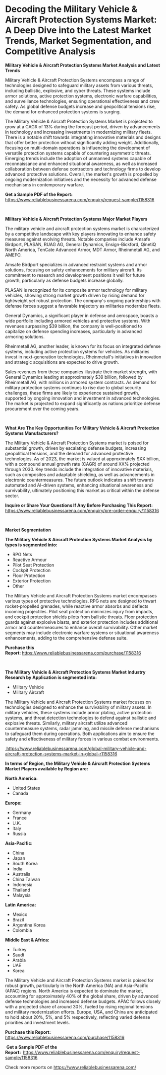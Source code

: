 <p><h1>Decoding the Military Vehicle & Aircraft Protection Systems Market: A Deep Dive into the Latest Market Trends, Market Segmentation, and Competitive Analysis</h1></p><p><strong>Military Vehicle & Aircraft Protection Systems Market Analysis and Latest Trends</strong></p>
<p><p>Military Vehicle & Aircraft Protection Systems encompass a range of technologies designed to safeguard military assets from various threats, including ballistic, explosive, and cyber threats. These systems include armor solutions, active protection systems, electronic warfare capabilities, and surveillance technologies, ensuring operational effectiveness and crew safety. As global defense budgets increase and geopolitical tensions rise, the demand for enhanced protection systems is surging.</p><p>The Military Vehicle & Aircraft Protection Systems Market is projected to grow at a CAGR of 13% during the forecast period, driven by advancements in technology and increasing investments in modernizing military fleets. There is a notable shift towards integrating innovative materials and designs that offer better protection without significantly adding weight. Additionally, focusing on multi-domain operations is influencing the development of versatile protection systems capable of countering asymmetric threats. Emerging trends include the adoption of unmanned systems capable of reconnaissance and enhanced situational awareness, as well as increased collaboration between defense contractors and technology firms to develop advanced protective solutions. Overall, the market's growth is propelled by ongoing modernization initiatives and the necessity for advanced defense mechanisms in contemporary warfare.</p></p>
<p><strong>Get a Sample PDF of the Report:&nbsp;</strong> <a href="https://www.reliablebusinessarena.com/enquiry/request-sample/1158316?utm_campaign=2206&utm_medium=2&utm_source=Github&utm_content=ia&utm_term=21032025&utm_id=military-vehicle-aircraft-protection-systems">https://www.reliablebusinessarena.com/enquiry/request-sample/1158316</a></p>
<p>&nbsp;</p>
<p><strong>Military Vehicle & Aircraft Protection Systems Major Market Players</strong></p>
<p><p>The military vehicle and aircraft protection systems market is characterized by a competitive landscape with key players innovating to enhance safety measures against evolving threats. Notable companies include Amsafe Birdport, PLASAN, RUAG AG, General Dynamics, Ensign-Bickford, QinetiQ North America, TenCate Advanced Armor, MDT Armor, Rheinmetall AG, and AMEFO.</p><p>Amsafe Birdport specializes in advanced restraint systems and armor solutions, focusing on safety enhancements for military aircraft. Its commitment to research and development positions it well for future growth, particularly as defense budgets increase globally.</p><p>PLASAN is recognized for its composite armor technology for military vehicles, showing strong market growth driven by rising demand for lightweight yet robust protection. The company's ongoing partnerships with defense forces suggest a favorable trajectory as militaries modernize fleets.</p><p>General Dynamics, a significant player in defense and aerospace, boasts a wide portfolio including armored vehicles and protective systems. With revenues surpassing $39 billion, the company is well-positioned to capitalize on defense spending increases, particularly in advanced armoring solutions.</p><p>Rheinmetall AG, another leader, is known for its focus on integrated defense systems, including active protection systems for vehicles. As militaries invest in next-generation technologies, Rheinmetall's initiatives in innovation and strategic acquisitions are expected to drive growth.</p><p>Sales revenues from these companies illustrate their market strength, with General Dynamics leading at approximately $39 billion, followed by Rheinmetall AG, with millions in armored system contracts. As demand for military protection systems continues to rise due to global security challenges, these firms are likely to experience sustained growth, supported by ongoing innovation and investment in advanced technologies. The market is projected to expand significantly as nations prioritize defense procurement over the coming years.</p></p>
<p>&nbsp;</p>
<p><strong>What Are The Key Opportunities For Military Vehicle & Aircraft Protection Systems Manufacturers?</strong></p>
<p><p>The Military Vehicle & Aircraft Protection Systems market is poised for substantial growth, driven by escalating defense budgets, increasing geopolitical tensions, and the demand for advanced protective technologies. As of 2023, the market is valued at approximately $XX billion, with a compound annual growth rate (CAGR) of around XX% projected through 2030. Key trends include the integration of innovative materials, such as composites and adaptable shielding, as well as advancements in electronic countermeasures. The future outlook indicates a shift towards automated and AI-driven systems, enhancing situational awareness and survivability, ultimately positioning this market as critical within the defense sector.</p></p>
<p><strong>Inquire or Share Your Questions If Any Before Purchasing This Report:</strong> <a href="https://www.reliablebusinessarena.com/enquiry/pre-order-enquiry/1158316?utm_campaign=2206&utm_medium=2&utm_source=Github&utm_content=ia&utm_term=21032025&utm_id=military-vehicle-aircraft-protection-systems">https://www.reliablebusinessarena.com/enquiry/pre-order-enquiry/1158316</a></p>
<p>&nbsp;</p>
<p><strong>Market Segmentation</strong></p>
<p><strong>The Military Vehicle & Aircraft Protection Systems Market Analysis by types is segmented into:</strong></p>
<p><ul><li>RPG Nets</li><li>Reactive Armour</li><li>Pilot Seat Protection</li><li>Cockpit Protection</li><li>Floor Protection</li><li>Exterior Protection</li><li>Other</li></ul></p>
<p><p>The Military Vehicle and Aircraft Protection Systems market encompasses various types of protective technologies. RPG nets are designed to thwart rocket-propelled grenades, while reactive armor absorbs and deflects incoming projectiles. Pilot seat protection minimizes injury from impacts, and cockpit protection shields pilots from ballistic threats. Floor protection guards against explosive blasts, and exterior protection includes additional armor and countermeasures to enhance overall survivability. Other market segments may include electronic warfare systems or situational awareness enhancements, adding to the comprehensive defense suite.</p></p>
<p><strong>Purchase this Report:&nbsp;</strong><a href="https://www.reliablebusinessarena.com/purchase/1158316?utm_campaign=2206&utm_medium=2&utm_source=Github&utm_content=ia&utm_term=21032025&utm_id=military-vehicle-aircraft-protection-systems">https://www.reliablebusinessarena.com/purchase/1158316</a></p>
<p>&nbsp;</p>
<p><strong>The Military Vehicle & Aircraft Protection Systems Market Industry Research by Application is segmented into:</strong></p>
<p><ul><li>Military Vehicle</li><li>Military Aircraft</li></ul></p>
<p><p>The Military Vehicle and Aircraft Protection Systems market focuses on technologies designed to enhance the survivability of military assets. In military vehicles, these systems include armor plating, active protection systems, and threat detection technologies to defend against ballistic and explosive threats. Similarly, military aircraft utilize advanced countermeasure systems, radar jamming, and missile defense mechanisms to safeguard them during operations. Both applications aim to ensure the safety and effectiveness of military forces in various combat environments.</p></p>
<p><a href="https://www.reliablebusinessarena.com/global-military-vehicle-and-aircraft-protection-systems-market-in-global-r1158316?utm_campaign=2206&utm_medium=2&utm_source=Github&utm_content=ia&utm_term=21032025&utm_id=military-vehicle-aircraft-protection-systems">&nbsp;https://www.reliablebusinessarena.com/global-military-vehicle-and-aircraft-protection-systems-market-in-global-r1158316</a></p>
<p><strong>In terms of Region, the Military Vehicle & Aircraft Protection Systems Market Players available by Region are:</strong></p>
<p>
    <p> <strong> North America: </strong>
        <ul>
            <li>United States</li>
            <li>Canada</li>
        </ul>
        </p> 
    <p> <strong> Europe: </strong>
        <ul>
            <li>Germany</li>
            <li>France</li>
            <li>U.K.</li>
            <li>Italy</li>
            <li>Russia</li>
        </ul>
        </p> 
    <p> <strong> Asia-Pacific: </strong>
        <ul>
            <li>China</li>
            <li>Japan</li>
            <li>South Korea</li>
            <li>India</li>
            <li>Australia</li>
            <li>China Taiwan</li>
            <li>Indonesia</li>
            <li>Thailand</li>
            <li>Malaysia</li>
        </ul>
        </p> 
    <p> <strong> Latin America: </strong>
        <ul>
            <li>Mexico</li>
            <li>Brazil</li>
            <li>Argentina Korea</li>
            <li>Colombia</li>
        </ul>
        </p> 
    <p> <strong> Middle East & Africa: </strong>
        <ul>
            <li>Turkey</li>
            <li>Saudi</li>
            <li>Arabia</li>
            <li>UAE</li>
            <li>Korea</li>
        </ul>
    </p>
    </p>
<p><p>The Military Vehicle and Aircraft Protection Systems market is poised for robust growth, particularly in the North America (NA) and Asia-Pacific (APAC) regions. North America is expected to dominate the market, accounting for approximately 40% of the global share, driven by advanced defense technologies and increased defense budgets. APAC follows closely with a projected share of around 30%, fueled by rising regional tensions and military modernization efforts. Europe, USA, and China are anticipated to hold about 20%, 5%, and 5% respectively, reflecting varied defense priorities and investment levels.</p></p>
<p><strong>Purchase this Report: </strong><a href="https://www.reliablebusinessarena.com/purchase/1158316?utm_campaign=2206&utm_medium=2&utm_source=Github&utm_content=ia&utm_term=21032025&utm_id=military-vehicle-aircraft-protection-systems">https://www.reliablebusinessarena.com/purchase/1158316</a></p>
<p>&nbsp;<strong>Get a Sample PDF of the Report:&nbsp;&nbsp;</strong><a href="https://www.reliablebusinessarena.com/enquiry/request-sample/1158316?utm_campaign=2206&utm_medium=2&utm_source=Github&utm_content=ia&utm_term=21032025&utm_id=military-vehicle-aircraft-protection-systems">https://www.reliablebusinessarena.com/enquiry/request-sample/1158316</a></p>
<p><strong></strong></p>
<p>Check more reports on <a href="https://www.reliablebusinessarena.com/?utm_campaign=2206&utm_medium=2&utm_source=Github&utm_content=ia&utm_term=21032025&utm_id=military-vehicle-aircraft-protection-systems">https://www.reliablebusinessarena.com/</a></p>